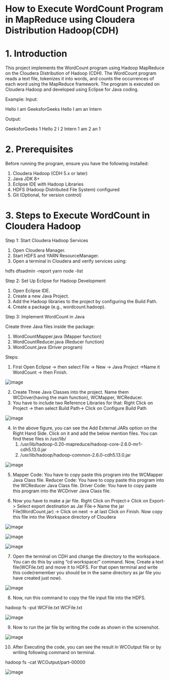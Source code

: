 # How to Execute WordCount Program in MapReduce using Cloudera Distribution Hadoop(CDH)

# 1. Introduction

This project implements the WordCount program using Hadoop MapReduce on the Cloudera Distribution of Hadoop (CDH). The WordCount program reads a text file, tokenizes it into words, and counts the occurrences of each word using the MapReduce framework. The program is executed on Cloudera Hadoop and developed using Eclipse for Java coding.

Example:
Input: 

Hello I am GeeksforGeeks
Hello I am an Intern

Output:

GeeksforGeeks  1
Hello    2
I        2
Intern   1
am       2
an       1

# 2. Prerequisites

Before running the program, ensure you have the following installed:

1) Cloudera Hadoop (CDH 5.x or later)
2) Java JDK 8+
3) Eclipse IDE with Hadoop Libraries
4) HDFS (Hadoop Distributed File System) configured
5) Git (Optional, for version control)

# 3. Steps to Execute WordCount in Cloudera Hadoop

Step 1: Start Cloudera Hadoop Services

1. Open Cloudera Manager.
2. Start HDFS and YARN ResourceManager.
3. Open a terminal in Cloudera and verify services using:

hdfs dfsadmin -report
yarn node -list

Step 2: Set Up Eclipse for Hadoop Development

1. Open Eclipse IDE.
2. Create a new Java Project.
3. Add the Hadoop libraries to the project by configuring the Build Path.
4. Create a package (e.g., wordcount.hadoop).

Step 3: Implement WordCount in Java

Create three Java files inside the package:

1. WordCountMapper.java (Mapper function)
2. WordCountReducer.java (Reducer function)
3. WordCount.java (Driver program)

Steps: 

1. First Open Eclipse -> then select File -> New -> Java Project ->Name it WordCount -> then Finish.

![image](https://github.com/user-attachments/assets/84aaa6f4-9dcb-40ba-a4a6-8aa0d3103148)
 
2. Create Three Java Classes into the project. Name them WCDriver(having the main function), WCMapper, WCReducer.
3. You have to include two Reference Libraries for that:
   Right Click on Project -> then select Build Path-> Click on Configure Build Path

![image](https://github.com/user-attachments/assets/f6301fc2-0845-454f-b5d6-2b790d221315)

4. In the above figure, you can see the Add External JARs option on the Right Hand Side. Click on it and add the below mention files. You can find these files in /usr/lib/
   1. /usr/lib/hadoop-0.20-mapreduce/hadoop-core-2.6.0-mr1-cdh5.13.0.jar 
   2. /usr/lib/hadoop/hadoop-common-2.6.0-cdh5.13.0.jar
  
![image](https://github.com/user-attachments/assets/f0f859ac-e1b9-456f-acc2-a7f719e8e484)

5. Mapper Code: You have to copy paste this program into the WCMapper Java Class file.
   Reducer Code: You have to copy paste this program into the WCReducer Java Class file.
   Driver Code: You have to copy paste this program into the WCDriver Java Class file.
 
6. Now you have to make a jar file. Right Click on Project-> Click on Export-> Select export destination as Jar File-> Name the jar File(WordCount.jar) -> Click on next -> at last Click on Finish. Now copy this file into the Workspace directory of Cloudera

![image](https://github.com/user-attachments/assets/38652200-1872-4b1c-bd78-ec0dd7eca30a)

![image](https://github.com/user-attachments/assets/94ae5404-4337-410c-a142-78253ea899d6)

![image](https://github.com/user-attachments/assets/b0ce594a-13e2-4b98-9b4e-4cdd66f5ba3d)

7. Open the terminal on CDH and change the directory to the workspace. You can do this by using “cd workspace/” command. Now, Create a text file(WCFile.txt) and move it to HDFS. For that open terminal and write this code(remember you should be in the same directory as jar file you have created just now).
 
![image](https://github.com/user-attachments/assets/850f9500-dff1-44a7-9d88-02af2bafa30a)

8. Now, run this command to copy the file input file into the HDFS.
 
hadoop fs -put WCFile.txt WCFile.txt

![image](https://github.com/user-attachments/assets/a81c9de7-b832-4e3a-bfcc-37cca485f074)

9. Now to run the jar file by writing the code as shown in the screenshot.

![image](https://github.com/user-attachments/assets/09a6515d-de5b-4abe-92f2-b9c6e5437faf)

10. After Executing the code, you can see the result in WCOutput file or by writing following command on terminal.
 
hadoop fs -cat WCOutput/part-00000

![image](https://github.com/user-attachments/assets/bbfcb60d-a225-415d-9714-3d340b1d976a)

 



